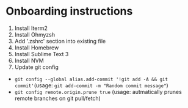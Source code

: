 # Onboarding instructions

1. Install Iterm2
2. Install Ohmyzsh
4. Add '.zshrc' section into existing file
5. Install Homebrew
6. Install Sublime Text 3
7. Install NVM
8. Update git config
  - `git config --global alias.add-commit '!git add -A && git commit'`(usage: `git add-commit -m "Random commit message"`)
  - `git config remote.origin.prune true` (usage: autmatically prunes remote branches on git pull/fetch)
